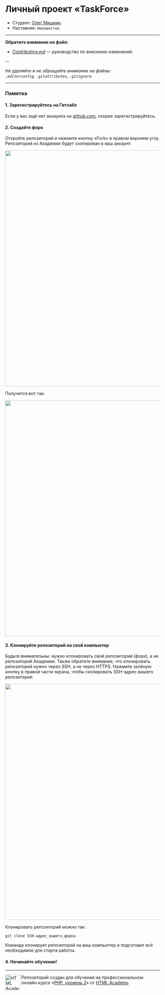 # Личный проект «TaskForce»

* Студент: [Олег Мишкин](https://up.htmlacademy.ru/yii/1/user/1674445).
* Наставник: `Неизвестно`.

---

**Обратите внимание на файл:**

- [Contributing.md](Contributing.md) — руководство по внесению изменений.

--

_Не удаляйте и не обращайте внимание на файлы:_<br>
_`.editorconfig`, `.gitattributes`, `.gitignore`._

---

### Памятка

#### 1. Зарегистрируйтесь на Гитхабе

Если у вас ещё нет аккаунта на [github.com](https://github.com/join), скорее зарегистрируйтесь.

#### 2. Создайте форк

Откройте репозиторий и нажмите кнопку «Fork» в правом верхнем углу. Репозиторий из Академии будет скопирован в ваш аккаунт.

<img width="767" alt="" src="https://user-images.githubusercontent.com/8537950/65957999-98951580-e44e-11e9-86dc-24c3186892b8.png">

Получится вот так:

<img width="767" alt="" src="https://user-images.githubusercontent.com/8537950/65958000-98951580-e44e-11e9-8a6c-deb5a0751e85.png">

#### 3. Клонируйте репозиторий на свой компьютер

Будьте внимательны: нужно клонировать свой репозиторий (форк), а не репозиторий Академии. Также обратите внимание, что клонировать репозиторий нужно через SSH, а не через HTTPS. Нажмите зелёную кнопку в правой части экрана, чтобы скопировать SSH-адрес вашего репозитория:

<img width="767" alt="" src="https://user-images.githubusercontent.com/8537950/65958001-992dac00-e44e-11e9-9ac4-9dbb98d7e410.png">

Клонировать репозиторий можно так:

```
git clone SSH-адрес_вашего_форка
```

Команда клонирует репозиторий на ваш компьютер и подготовит всё необходимое для старта работы.

#### 4. Начинайте обучение!

---

<a href="https://htmlacademy.ru/intensive/php2"><img align="left" width="50" height="50" alt="HTML Academy" src="https://up.htmlacademy.ru/static/img/intensive/yii/logo-for-github-2.png"></a>

Репозиторий создан для обучения на профессиональном онлайн‑курсе «[PHP, уровень 2](https://htmlacademy.ru/intensive/php2)» от [HTML Academy](https://htmlacademy.ru).
